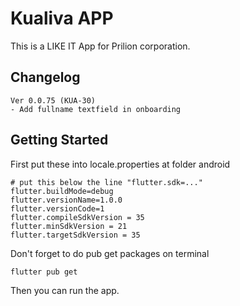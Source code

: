 # Kualiva APP

This is a LIKE IT App for Prilion corporation.

## Changelog

```text
Ver 0.0.75 (KUA-30)
- Add fullname textfield in onboarding
```

## Getting Started

First put these into locale.properties at folder android

```text
# put this below the line "flutter.sdk=..."
flutter.buildMode=debug
flutter.versionName=1.0.0
flutter.versionCode=1
flutter.compileSdkVersion = 35
flutter.minSdkVersion = 21
flutter.targetSdkVersion = 35
```

Don't forget to do pub get packages on terminal

```shell
flutter pub get
```

Then you can run the app.
